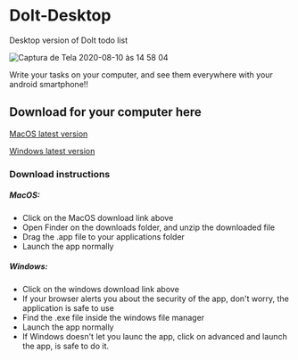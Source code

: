 # DoIt-Desktop

Desktop version of DoIt todo list

![Captura de Tela 2020-08-10 às 14 58 04](https://user-images.githubusercontent.com/52680853/89814739-02c02180-db1a-11ea-8c13-8709a38bc827.png)

Write your tasks on your computer, and see them everywhere with your android smartphone!!

## Download for your computer here

[MacOS latest version](https://github.com/MigW03/DoIt-Desktop/releases/download/v1.0.412-mac/DoIt.zip)

[Windows latest version](https://github.com/MigW03/DoIt-Desktop/releases/download/v1.0.4-win/DoIt.exe)

### Download instructions

##### MacOS:

-   Click on the MacOS download link above
-   Open Finder on the downloads folder, and unzip the downloaded file
-   Drag the .app file to your applications folder
-   Launch the app normally

##### Windows:

-   Click on the windows download link above
-   If your browser alerts you about the security of the app, don't worry, the application is safe to use
-   Find the .exe file inside the windows file manager
-   Launch the app normally
-   If Windows doesn't let you launc the app, click on advanced and launch the app, is safe to do it.
